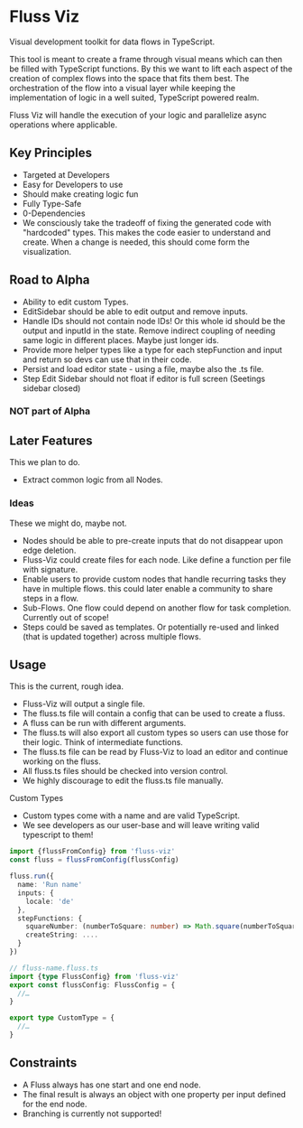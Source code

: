 # Fluss Viz

Visual development toolkit for data flows in TypeScript.

This tool is meant to create a frame through visual means which can then be filled with TypeScript functions. By this we want to lift each aspect of the creation of complex flows into the space that fits them best. The orchestration of the flow into a visual layer while keeping the implementation of logic in a well suited, TypeScript powered realm.

Fluss Viz will handle the execution of your logic and parallelize async operations where applicable.

## Key Principles

- Targeted at Developers
- Easy for Developers to use
- Should make creating logic fun
- Fully Type-Safe
- 0-Dependencies
- We consciously take the tradeoff of fixing the generated code with "hardcoded" types. This makes the code easier to understand and create. When a change is needed, this should come form the visualization.

## Road to Alpha

- Ability to edit custom Types.
- EditSidebar should be able to edit output and remove inputs.
- Handle IDs should not contain node IDs! Or this whole id should be the output and inputId in the state. Remove indirect coupling of needing same logic in different places. Maybe just longer ids.
- Provide more helper types like a type for each stepFunction and input and return so devs can use that in their code.
- Persist and load editor state - using a file, maybe also the .ts file.
- Step Edit Sidebar should not float if editor is full screen (Seetings sidebar closed)

### NOT part of Alpha

## Later Features

This we plan to do.

- Extract common logic from all Nodes.

### Ideas

These we might do, maybe not.

- Nodes should be able to pre-create inputs that do not disappear upon edge deletion.
- Fluss-Viz could create files for each node. Like define a function per file with signature.
- Enable users to provide custom nodes that handle recurring tasks they have in multiple flows. this could later enable a community to share steps in a flow.
- Sub-Flows. One flow could depend on another flow for task completion. Currently out of scope!
- Steps could be saved as templates. Or potentially re-used and linked (that is updated together) across multiple flows.

## Usage

This is the current, rough idea.

- Fluss-Viz will output a single file.
- The fluss.ts file will contain a config that can be used to create a fluss.
- A fluss can be run with different arguments.
- The fluss.ts will also export all custom types so users can use those for their logic. Think of intermediate functions.
- The fluss.ts file can be read by Fluss-Viz to load an editor and continue working on the fluss.
- All fluss.ts files should be checked into version control.
- We highly discourage to edit the fluss.ts file manually.

Custom Types
- Custom types come with a name and are valid TypeScript.
- We see developers as our user-base and will leave writing valid typescript to them!

```typescript
import {flussFromConfig} from 'fluss-viz'
const fluss = flussFromConfig(flussConfig)

fluss.run({
  name: 'Run name'
  inputs: {
    locale: 'de'
  },
  stepFunctions: {
    squareNumber: (numberToSquare: number) => Math.square(numberToSquare),
    createString: ....
  }
})
```

```typescript
// fluss-name.fluss.ts
import {type FlussConfig} from 'fluss-viz'
export const flussConfig: FlussConfig = {
  //…
}

export type CustomType = {
  //…
}
```

## Constraints

- A Fluss always has one start and one end node.
- The final result is always an object with one property per input defined for the end node.
- Branching is currently not supported!
